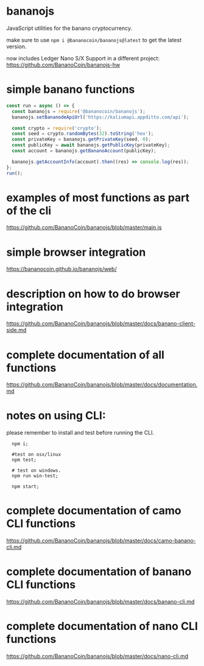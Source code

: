 # bananojs

JavaScript utilities for the banano cryptocurrency.

make sure to use `npm i @bananocoin/bananojs@latest` to get the latest version.

now includes Ledger Nano S/X Support in a different project:
    https://github.com/BananoCoin/bananojs-hw

# simple banano functions

```js
const run = async () => {
  const bananojs = require('@bananocoin/bananojs');
  bananojs.setBananodeApiUrl('https://kaliumapi.appditto.com/api');

  const crypto = require('crypto');
  const seed = crypto.randomBytes(32).toString('hex');
  const privateKey = bananojs.getPrivateKey(seed, 0);
  const publicKey = await bananojs.getPublicKey(privateKey);
  const account = bananojs.getBananoAccount(publicKey);

  bananojs.getAccountInfo(account).then((res) => console.log(res));
};
run();
```

# examples of most functions as part of the cli

  <https://github.com/BananoCoin/bananojs/blob/master/main.js>

# simple browser integration

  https://bananocoin.github.io/bananojs/web/

# description on how to do browser integration

  <https://github.com/BananoCoin/bananojs/blob/master/docs/banano-client-side.md>

# complete documentation of all functions

  <https://github.com/BananoCoin/bananojs/blob/master/docs/documentation.md>

# notes on using CLI:
  please remember to install and test before running the CLI.
```
  npm i;

  #test on osx/linux
  npm test;

  # test on windows.
  npm run win-test;

  npm start;
```

# complete documentation of camo CLI functions

  <https://github.com/BananoCoin/bananojs/blob/master/docs/camo-banano-cli.md>

# complete documentation of banano CLI functions

  <https://github.com/BananoCoin/bananojs/blob/master/docs/banano-cli.md>

# complete documentation of nano CLI functions

  <https://github.com/BananoCoin/bananojs/blob/master/docs/nano-cli.md>
